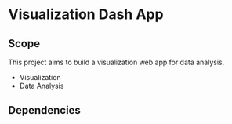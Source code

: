 # Visualization Dash App
## Scope
This project aims to build a visualization web app for data analysis. 
- Visualization
- Data Analysis

## Dependencies
